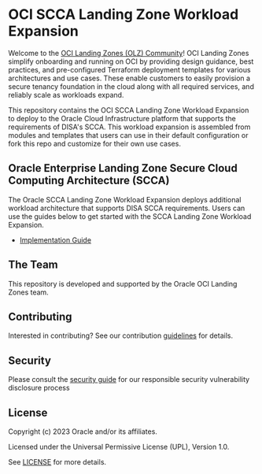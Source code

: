 # OCI SCCA Landing Zone Workload Expansion

Welcome to the [OCI Landing Zones (OLZ) Community](https://github.com/oci-landing-zones)! OCI Landing Zones simplify onboarding and running on OCI by providing design guidance, best practices, and pre-configured Terraform deployment templates for various architectures and use cases. These enable customers to easily provision a secure tenancy foundation in the cloud along with all required services, and reliably scale as workloads expand.

This repository contains the OCI SCCA Landing Zone Workload Expansion to deploy to the Oracle Cloud Infrastructure platform that supports the requirements of DISA's SCCA. This workload expansion is assembled from modules and templates that users can use in their default configuration or fork this repo and customize for their own use cases.

## Oracle Enterprise Landing Zone Secure Cloud Computing Architecture (SCCA)

The Oracle SCCA Landing Zone Workload Expansion deploys additional workload architecture that supports DISA SCCA requirements. Users can use the guides below to get started with the SCCA Landing Zone Workload Expansion.

- [Implementation Guide](IMPLEMENTATION.md)

## The Team

This repository is developed and supported by the Oracle OCI Landing Zones team.

## Contributing

Interested in contributing? See our contribution [guidelines](CONTRIBUTING.md) for details.

## Security

Please consult the [security guide](./SECURITY.md) for our responsible security vulnerability disclosure process

## License

Copyright (c) 2023 Oracle and/or its affiliates.

Licensed under the Universal Permissive License (UPL), Version 1.0.

See [LICENSE](./LICENSE.txt) for more details.
